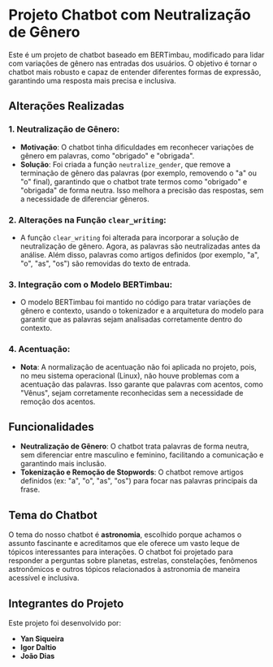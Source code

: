 
# Projeto Chatbot com Neutralização de Gênero

Este é um projeto de chatbot baseado em BERTimbau, modificado para lidar com variações de gênero nas entradas dos usuários. O objetivo é tornar o chatbot mais robusto e capaz de entender diferentes formas de expressão, garantindo uma resposta mais precisa e inclusiva.

## Alterações Realizadas

### 1. **Neutralização de Gênero**:
   - **Motivação**: O chatbot tinha dificuldades em reconhecer variações de gênero em palavras, como "obrigado" e "obrigada".
   - **Solução**: Foi criada a função `neutralize_gender`, que remove a terminação de gênero das palavras (por exemplo, removendo o "a" ou "o" final), garantindo que o chatbot trate termos como "obrigado" e "obrigada" de forma neutra. Isso melhora a precisão das respostas, sem a necessidade de diferenciar gêneros.

### 2. **Alterações na Função `clear_writing`**:
   - A função `clear_writing` foi alterada para incorporar a solução de neutralização de gênero. Agora, as palavras são neutralizadas antes da análise. Além disso, palavras como artigos definidos (por exemplo, "a", "o", "as", "os") são removidas do texto de entrada.

### 3. **Integração com o Modelo BERTimbau**:
   - O modelo BERTimbau foi mantido no código para tratar variações de gênero e contexto, usando o tokenizador e a arquitetura do modelo para garantir que as palavras sejam analisadas corretamente dentro do contexto.

### 4. **Acentuação**:
   - **Nota**: A normalização de acentuação não foi aplicada no projeto, pois, no meu sistema operacional (Linux), não houve problemas com a acentuação das palavras. Isso garante que palavras com acentos, como "Vênus", sejam corretamente reconhecidas sem a necessidade de remoção dos acentos.

## Funcionalidades

- **Neutralização de Gênero**: O chatbot trata palavras de forma neutra, sem diferenciar entre masculino e feminino, facilitando a comunicação e garantindo mais inclusão.
- **Tokenização e Remoção de Stopwords**: O chatbot remove artigos definidos (ex: "a", "o", "as", "os") para focar nas palavras principais da frase.

## Tema do Chatbot

O tema do nosso chatbot é **astronomia**, escolhido porque achamos o assunto fascinante e acreditamos que ele oferece um vasto leque de tópicos interessantes para interações. O chatbot foi projetado para responder a perguntas sobre planetas, estrelas, constelações, fenômenos astronômicos e outros tópicos relacionados à astronomia de maneira acessível e inclusiva.

## Integrantes do Projeto

Este projeto foi desenvolvido por:

- **Yan Siqueira**
- **Igor Daltio**
- **João Dias**
